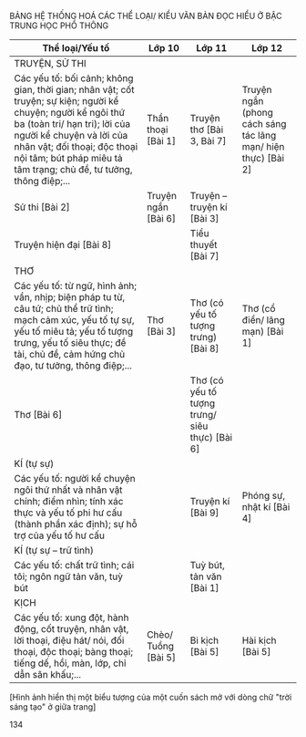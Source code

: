 BẢNG HỆ THỐNG HOÁ CÁC THỂ LOẠI/
KIỂU VĂN BẢN ĐỌC HIỂU
Ở BẬC TRUNG HỌC PHỔ THÔNG

Thể loại/Yếu tố | Lớp 10 | Lớp 11 | Lớp 12
--- | --- | --- | ---
TRUYỆN, SỬ THI | | |
Các yếu tố: bối cảnh; không gian, thời gian; nhân vật; cốt truyện; sự kiện; người kể chuyện; người kể ngôi thứ ba (toàn tri/ hạn tri); lời của người kể chuyện và lời của nhân vật; đối thoại; độc thoại nội tâm; bút pháp miêu tả tâm trạng; chủ đề, tư tưởng, thông điệp;... | Thần thoại [Bài 1] | Truyện thơ [Bài 3, Bài 7] | Truyện ngắn (phong cách sáng tác lãng mạn/ hiện thực) [Bài 2]
 | Sử thi [Bài 2] | Truyện ngắn [Bài 6] | Truyện – truyện kí [Bài 3]
 | Truyện hiện đại [Bài 8] | | Tiểu thuyết [Bài 7]
THƠ | | |
Các yếu tố: từ ngữ, hình ảnh; vần, nhịp; biện pháp tu từ, câu tứ; chủ thể trữ tình; mạch cảm xúc, yếu tố tự sự, yếu tố miêu tả; yếu tố tượng trưng, yếu tố siêu thực; đề tài, chủ đề, cảm hứng chủ đạo, tư tưởng, thông điệp;... | Thơ [Bài 3] | Thơ (có yếu tố tượng trưng) [Bài 8] | Thơ (cổ điển/ lãng mạn) [Bài 1]
 | Thơ [Bài 6] | | Thơ (có yếu tố tượng trưng/ siêu thực) [Bài 6]
KÍ (tự sự) | | |
Các yếu tố: người kể chuyện ngôi thứ nhất và nhân vật chính; điểm nhìn; tính xác thực và yếu tố phi hư cấu (thành phần xác định); sự hỗ trợ của yếu tố hư cấu | | Truyện kí [Bài 9] | Phóng sự, nhật kí [Bài 4]
KÍ (tự sự – trữ tình) | | |
Các yếu tố: chất trữ tình; cái tôi; ngôn ngữ tản văn, tuỳ bút | | Tuỳ bút, tản văn [Bài 1] |
KỊCH | | |
Các yếu tố: xung đột, hành động, cốt truyện, nhân vật, lời thoại, điệu hát/ nói, đối thoại, độc thoại; bàng thoại; tiếng dế, hồi, màn, lớp, chỉ dẫn sân khấu;... | Chèo/ Tuồng [Bài 5] | Bi kịch [Bài 5] | Hài kịch [Bài 5]

[Hình ảnh hiển thị một biểu tượng của một cuốn sách mở với dòng chữ "trời sáng tạo" ở giữa trang]

134